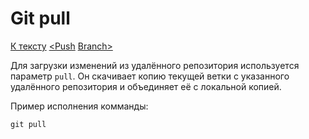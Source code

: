 # Git pull

[К тексту](readme.md) [<Push](push.md) [Branch>](branch.md)

Для загрузки изменений из удалённого репозитория используется параметр `pull`. Он скачивает копию текущей ветки с указанного удалённого репозитория и объединяет её с локальной копией.

Пример исполнения комманды:

```git pull```